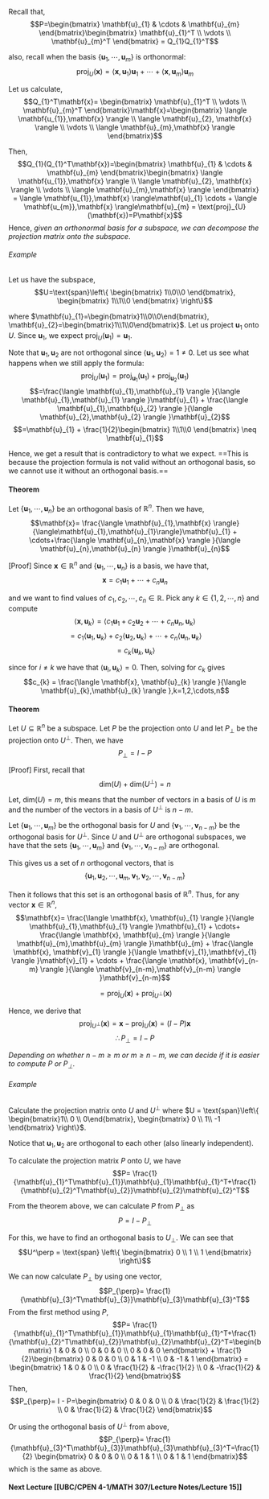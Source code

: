 Recall that,$$P=\begin{bmatrix}
\mathbf{u}_{1}  & \cdots  & \mathbf{u}_{m}
\end{bmatrix}\begin{bmatrix}
\mathbf{u}_{1}^T \\ \vdots \\ \mathbf{u}_{m}^T
\end{bmatrix} = Q_{1}Q_{1}^T$$

also, recall when the basis $\{ \mathbf{u}_{1},\cdots,\mathbf{u}_{m} \}$ is orthonormal:
$$\text{proj}_{U}(\mathbf{x})=\langle \mathbf{x},\mathbf{u}_{1} \rangle \mathbf{u}_{1} + \cdots+ \langle \mathbf{x},\mathbf{u}_{m} \rangle \mathbf{u}_{m}$$

Let us calculate,
$$Q_{1}^T\mathbf{x}= \begin{bmatrix}
\mathbf{u}_{1}^T \\ \vdots \\ \mathbf{u}_{m}^T
\end{bmatrix}\mathbf{x}=\begin{bmatrix}
\langle \mathbf{u_{1}},\mathbf{x} \rangle \\ \langle \mathbf{u}_{2}, \mathbf{x} \rangle \\ \vdots \\ \langle \mathbf{u}_{m},\mathbf{x} \rangle   
\end{bmatrix}$$

Then,
$$Q_{1}(Q_{1}^T\mathbf{x})=\begin{bmatrix}
\mathbf{u}_{1}  & \cdots  & \mathbf{u}_{m}
\end{bmatrix}\begin{bmatrix}
\langle \mathbf{u_{1}},\mathbf{x} \rangle \\ \langle \mathbf{u}_{2}, \mathbf{x} \rangle \\ \vdots \\ \langle \mathbf{u}_{m},\mathbf{x} \rangle   
\end{bmatrix} = \langle \mathbf{u_{1}},\mathbf{x} \rangle\mathbf{u}_{1}  \cdots + \langle \mathbf{u_{m}},\mathbf{x} \rangle\mathbf{u}_{m} = \text{proj}_{U}(\mathbf{x})=P\mathbf{x}$$
Hence, *given an orthonormal basis for a subspace, we can decompose the projection matrix onto the subspace*.

###### Example
Let us have the subspace,
$$U=\text{span}\left\{ \begin{bmatrix}
1\\0\\0
\end{bmatrix}, \begin{bmatrix}
1\\1\\0
\end{bmatrix} \right\}$$

where $\mathbf{u}_{1}=\begin{bmatrix}1\\0\\0\end{bmatrix}, \mathbf{u}_{2}=\begin{bmatrix}1\\1\\0\end{bmatrix}$. Let us project $\mathbf{u}_{1}$ onto $U$. Since $\mathbf{u}_{1}$, we expect $\text{proj}_{U}(\mathbf{u}_{1})= \mathbf{u}_{1}$.

Note that $\mathbf{u}_{1},\mathbf{u}_{2}$ are not orthogonal since $\langle \mathbf{u}_{1},\mathbf{u}_{2} \rangle = 1\neq {0}$. Let us see what happens when we still apply the formula:
$$\text{proj}_{U}(\mathbf{u}_{1})=\text{proj}_{\mathbf{u}_{1}}(\mathbf{u}_{1})+\text{proj}_{\mathbf{u}_{2}}(\mathbf{u}_{1})$$
$$=\frac{\langle \mathbf{u}_{1},\mathbf{u}_{1} \rangle }{\langle \mathbf{u}_{1},\mathbf{u}_{1} \rangle }\mathbf{u}_{1} + \frac{\langle \mathbf{u}_{1},\mathbf{u}_{2} \rangle }{\langle \mathbf{u}_{2},\mathbf{u}_{2} \rangle }\mathbf{u}_{2}$$
$$=\mathbf{u}_{1} + \frac{1}{2}\begin{bmatrix}
1\\1\\0
\end{bmatrix} \neq \mathbf{u}_{1}$$

Hence, we get a result that is contradictory to what we expect. ==This is because the projection formula is not valid without an orthogonal basis, so we cannot use it without an orthogonal basis.==


#### Theorem
Let $\{ \mathbf{u}_{1},\cdots,\mathbf{u}_{n} \}$ be an orthogonal basis of $\mathbb{R}^n$. Then we have,
$$\mathbf{x}= \frac{\langle \mathbf{u}_{1},\mathbf{x} \rangle}{\langle\mathbf{u}_{1},\mathbf{u}_{1}\rangle}\mathbf{u}_{1} + \cdots+\frac{\langle \mathbf{u}_{n},\mathbf{x} \rangle }{\langle \mathbf{u}_{n},\mathbf{u}_{n} \rangle }\mathbf{u}_{n}$$

[Proof]
Since $\mathbf{x}\in \mathbb{R}^n$ and $\{ \mathbf{u}_{1},\cdots,\mathbf{u}_{n} \}$ is a basis, we have that,
$$\mathbf{x}=c_{1}\mathbf{u}_{1}+\cdots+c_{n}\mathbf{u}_{n}$$

and we want to find values of $c_{1},c_{2},\cdots,c_{n} \in \mathbb{R}$. Pick any $k \in \{ 1,2,\cdots,n \}$ and compute
$$\langle \mathbf{x},\mathbf{u}_{k} \rangle = \langle c_{1}\mathbf{u}_{1} +c_{2}\mathbf{u}_{2}+\cdots+c_{n}\mathbf{u}_{n}, \mathbf{u}_{k} \rangle $$
$$=c_{1}\langle \mathbf{u}_{1},\mathbf{u}_{k} \rangle + c_{2}\langle \mathbf{u}_{2},\mathbf{u}_{k} \rangle +\cdots+c_{n}\langle \mathbf{u}_{n},\mathbf{u}_{k} \rangle  $$
$$=c_{k}\langle \mathbf{u}_{k},\mathbf{u}_{k} \rangle $$

since for $i \neq k$ we have that $\langle \mathbf{u}_{i},\mathbf{u}_{k} \rangle =0$. Then, solving for $c_k$ gives
$$c_{k} = \frac{\langle \mathbf{x}, \mathbf{u}_{k} \rangle }{\langle \mathbf{u}_{k},\mathbf{u}_{k} \rangle },k=1,2,\cdots,n$$ 
#### Theorem
Let $U \subseteq \mathbb{R}^n$ be a subspace. Let $P$ be the projection onto $U$ and let $P_\perp$ be the projection onto $U^\perp$. Then, we have
$$P_{\perp}=I-P$$

[Proof]
First, recall that
$$\text{dim}(U)+\text{dim}(U^\perp) = n$$

Let, $\text{dim}(U)=m$, this means that the number of vectors in a basis of $U$ is $m$ and the number of the vectors in a basis of $U^\perp$ is $n-m$.

Let $\{ \mathbf{u}_{1},\cdots,\mathbf{u}_{m} \}$ be the orthogonal basis for $U$ and $\{ \mathbf{v}_{1},\cdots,\mathbf{v}_{n - m} \}$ be the orthogonal basis for $U^\perp$. Since $U$ and $U^\perp$ are orthogonal subspaces, we have that the sets $\{ \mathbf{u}_{1},\cdots,\mathbf{u}_{m} \}$ and $\{ \mathbf{v}_{1},\cdots,\mathbf{v}_{n - m} \}$ are orthogonal. 

This gives us a set of $n$ orthogonal vectors, that is
$$\{ \mathbf{u}_{1}, \mathbf{u}_{2},\cdots,\mathbf{u}_{m},\mathbf{v}_{1},\mathbf{v}_{2},\cdots,\mathbf{v}_{n-m} \}$$

Then it follows that this set is an orthogonal basis of $\mathbb{R}^n$.
Thus, for any vector $\mathbf{x}\in \mathbb{R}^n$,
$$\mathbf{x}= \frac{\langle \mathbf{x}, \mathbf{u}_{1} \rangle }{\langle \mathbf{u}_{1},\mathbf{u}_{1} \rangle }\mathbf{u}_{1} + \cdots+ \frac{\langle \mathbf{x}, \mathbf{u}_{m} \rangle }{\langle \mathbf{u}_{m},\mathbf{u}_{m} \rangle }\mathbf{u}_{m} + \frac{\langle \mathbf{x}, \mathbf{v}_{1} \rangle }{\langle \mathbf{v}_{1},\mathbf{v}_{1} \rangle }\mathbf{v}_{1} + \cdots + \frac{\langle \mathbf{x}, \mathbf{v}_{n-m} \rangle }{\langle \mathbf{v}_{n-m},\mathbf{v}_{n-m} \rangle }\mathbf{v}_{n-m}$$

$$= \text{proj}_{U}(\mathbf{x})+\text{proj}_{U^\perp}(\mathbf{x})$$

Hence, we derive that
$$\text{proj}_{U^\perp}(\mathbf{x})= \mathbf{x}-\text{proj}_{U}(\mathbf{x})=(I-P)\mathbf{x}$$
$$\therefore P_{\perp} = I - P$$

*Depending on whether $n-m \geq m$ or $m \geq n - m$, we can decide if it is easier to compute $P$ or $P_{\perp}$.*

###### Example
Calculate the projection matrix onto $U$ and $U^\perp$ where $U = \text{span}\left\{ \begin{bmatrix}1\\ 0 \\ 0\end{bmatrix}, \begin{bmatrix} 0 \\ 1\\ -1 \end{bmatrix} \right\}$.

Notice that $\mathbf{u}_{1},\mathbf{u}_{2}$ are orthogonal to each other (also linearly independent).

To calculate the projection matrix $P$ onto $U$,  we have
$$P= \frac{1}{\mathbf{u}_{1}^T\mathbf{u}_{1}}\mathbf{u}_{1}\mathbf{u}_{1}^T+\frac{1}{\mathbf{u}_{2}^T\mathbf{u}_{2}}\mathbf{u}_{2}\mathbf{u}_{2}^T$$

From the theorem above, we can calculate $P$ from $P_{\perp}$ as 
$$P = I - P_{\perp}$$

For this, we have to find an orthogonal basis to $U_\perp$. We can see that
$$U^\perp = \text{span} \left\{ \begin{bmatrix}
0   \\ 1 \\ 1
\end{bmatrix} \right\}$$

We can now calculate $P_{\perp}$ by using one vector,
$$P_{\perp}= \frac{1}{\mathbf{u}_{3}^T\mathbf{u}_{3}}\mathbf{u}_{3}\mathbf{u}_{3}^T$$
From the first method using $P$,
$$P= \frac{1}{\mathbf{u}_{1}^T\mathbf{u}_{1}}\mathbf{u}_{1}\mathbf{u}_{1}^T+\frac{1}{\mathbf{u}_{2}^T\mathbf{u}_{2}}\mathbf{u}_{2}\mathbf{u}_{2}^T=\begin{bmatrix}
1 & 0 & 0 \\
0 & 0 & 0 \\
0 & 0 & 0
\end{bmatrix} + \frac{1}{2}\begin{bmatrix}
0 & 0 & 0 \\
0 & 1 & -1 \\
0 & -1 & 1
\end{bmatrix} = \begin{bmatrix}
1 & 0 & 0 \\
0 & \frac{1}{2} & -\frac{1}{2} \\
0 & -\frac{1}{2} & \frac{1}{2}
\end{bmatrix}$$
Then,
$$P_{\perp}= I - P=\begin{bmatrix}
0 & 0 & 0 \\
0 & \frac{1}{2} & \frac{1}{2} \\
0 & \frac{1}{2} & \frac{1}{2}
\end{bmatrix}$$

Or using the orthogonal basis of $U^\perp$ from above,
$$P_{\perp}= \frac{1}{\mathbf{u}_{3}^T\mathbf{u}_{3}}\mathbf{u}_{3}\mathbf{u}_{3}^T=\frac{1}{2} \begin{bmatrix}
0 & 0 & 0 \\
0 & 1 & 1  \\
0 & 1 & 1
\end{bmatrix}$$
which is the same as above.

#### Next Lecture [[UBC/CPEN 4-1/MATH 307/Lecture Notes/Lecture 15]]